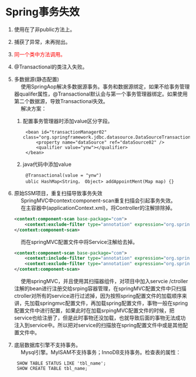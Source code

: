


# Spring事务失效

1. 使用在了非public方法上。  
2. 捕获了异常，未再抛出。  
3. <font color = "red">同一个类中方法调用。</font>  
4. @Transactional的类注入失败。  
5. 多数据源(静态配置)  
&emsp; 使用SpringAop解决多数据源事务。事务和数据源绑定，如果不给事务管理器qualifer属性，@Transactional默认会与第一个事务管理器绑定。如果使用第二个数据源，导致Transactional失效。  
&emsp; 解决方案：
    1. 配置事务管理器时添加value区分字段。  
            
            <bean id="transactionManager02" class="org.springframework.jdbc.datasource.DataSourceTransactionManager">
                <property name="dataSource" ref="dataSource02" />
                <qualifier value="ynw"></qualifier>
            </bean>
    2. java代码中添加value  

            @Transactional(value = "ynw")
            ublic HashMap<String， Object> addAppointMent(Map map) {}
6. 原始SSM项目，重复扫描导致事务失效  
&emsp; SpringMVC中context:component-scan重复扫描会引起事务失效。  
&emsp; 在主容器中(applicationContext.xml)，将Controller的注解排除掉。  

    ```xml
    <context:component-scan base-package="com">
        <context:exclude-filter type="annotation" expression="org.springframework.stereotype.Controller" />
    </context:component-scan>
    ```

    &emsp; 而在springMVC配置文件中将Service注解给去掉。 

    ```xml
    <context:component-scan base-package="com">
        <context:include-filter type="annotation" expression="org.springframework.stereotype.Controller" />
        <context:exclude-filter type="annotation" expression="org.springframework.stereotype.Service" />
    </context:component-scan>
    ```

    &emsp; 使用springMVC，并且使用其扫描器组件，对项目中加入servcie /ctroller注解的bean进行注册交给srping容器管理，在springMVC配置文件中只扫描ctroller对所有的service进行过滤掉，因为按照spring配置文件的加载顺序来讲，先加载springmvc配置文件，再加载spring配置文件，事物一般在spring配置文件中进行配置，如果此时在加载srpingMVC配置文件的时候，把service也给注册了，但是此时事物还没加载，也就导致后面的事物无法成功注入到service中。所以把对service的扫描放在spring配置文件中或是其他配置文件中。  
7. 底层数据库引擎不支持事务。  
&emsp; Mysql引擎。MyISAM不支持事务；InnoDB支持事务。检查表的属性：  

        SHOW TABLE STATUS LIKE 'tbl_name';
        SHOW CREATE TABLE tbl_name; 
